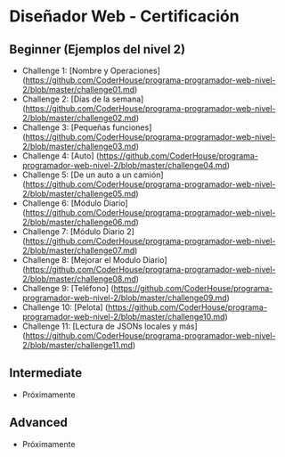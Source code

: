 # Diseñador Web - Certificación 

## Beginner (Ejemplos del nivel 2)
* Challenge 1: [Nombre y Operaciones] (<https://github.com/CoderHouse/programa-programador-web-nivel-2/blob/master/challenge01.md>)
* Challenge 2: [Días de la semana] (<https://github.com/CoderHouse/programa-programador-web-nivel-2/blob/master/challenge02.md>)
* Challenge 3: [Pequeñas funciones] (<https://github.com/CoderHouse/programa-programador-web-nivel-2/blob/master/challenge03.md>)
* Challenge 4: [Auto] (<https://github.com/CoderHouse/programa-programador-web-nivel-2/blob/master/challenge04.md>)
* Challenge 5: [De un auto a un camión] (<https://github.com/CoderHouse/programa-programador-web-nivel-2/blob/master/challenge05.md>)
* Challenge 6: [Módulo Diario] (<https://github.com/CoderHouse/programa-programador-web-nivel-2/blob/master/challenge06.md>)
* Challenge 7: [Módulo Diario 2] (<https://github.com/CoderHouse/programa-programador-web-nivel-2/blob/master/challenge07.md>)
* Challenge 8: [Mejorar el Modulo Diario] (<https://github.com/CoderHouse/programa-programador-web-nivel-2/blob/master/challenge08.md>)
* Challenge 9: [Teléfono] (<https://github.com/CoderHouse/programa-programador-web-nivel-2/blob/master/challenge09.md>)
* Challenge 10: [Pelota] (<https://github.com/CoderHouse/programa-programador-web-nivel-2/blob/master/challenge10.md>)
* Challenge 11: [Lectura de JSONs locales y más] (<https://github.com/CoderHouse/programa-programador-web-nivel-2/blob/master/challenge11.md>)

## Intermediate
* Próximamente

## Advanced
* Próximamente
